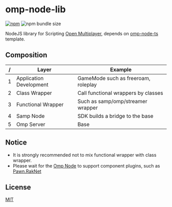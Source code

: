 # omp-node-lib

[![npm](https://img.shields.io/npm/v/omp-node-lib)](https://www.npmjs.com/package/omp-node-lib) ![npm bundle size](https://img.shields.io/bundlephobia/minzip/omp-node-lib)

NodeJS library for Scripting [Open Multiplayer](https://open.mp), depends on [omp-node-ts](https://github.com/YuCarl77/omp-node-ts) template.

## Composition

| /   | Layer                   | Example                             |
| --- | ----------------------- | ----------------------------------- |
| 1   | Application Development | GameMode such as freeroam, roleplay |
| 2   | Class Wrapper           | Call functional wrappers by classes |
| 3   | Functional Wrapper      | Such as samp/omp/streamer wrapper   |
| 4   | Samp Node               | SDK builds a bridge to the base     |
| 5   | Omp Server              | Base                                |

## Notice

- It is strongly recommended not to mix functional wrapper with class wrapper.
- Please wait for the [Omp Node](https://github.com/AmyrAhmady) to support component plugins, such as [Pawn.RakNet](https://github.com/katursis/Pawn.RakNet)

## License

[MIT](./LICENSE)
